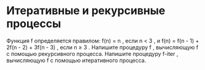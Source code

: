 # Итеративные и рекурсивные процессы 
Функция f определяется правилом: f(n) = n , если n < 3 , и f(n) = f(n - 1) + 2f(n - 2) + 3f(n - 3) , если n ≥ 3 . Напишите процедуру f , вычисляющую f с помощью рекурсивного процесса. Напишите процедуру f-iter , вычисляющую f с помощью итеративного процесса.